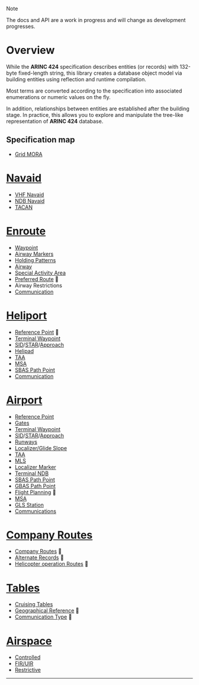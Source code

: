 > [!NOTE]
> The docs and API are a work in progress and will change as development progresses.

# Overview

While the **ARINC 424** specification describes entities (or records) with 132-byte fixed-length string, this library creates a database object model via building entities using reflection and runtime compilation.

Most terms are converted according to the specification into associated enumerations or numeric values ​​on the fly.

In addition, relationships between entities are established after the building stage. In practice, this allows you to explore and manipulate the tree-like representation of **ARINC 424** database.

## Specification map

- [Grid MORA](api/Arinc424.OffrouteAltitude.yml)

# [Navaid](#tab/navaid)

- [VHF Navaid](api/Arinc424.Navigation.Omnidirectional.yml)
- [NDB Navaid](api/Arinc424.Navigation.Nondirectional.yml)
- [TACAN](api/Arinc424.Navigation.Tactical.yml)

# [Enroute](#tab/enroute)

- [Waypoint](api/Arinc424.Waypoints.Waypoint.yml)
- [Airway Markers](api/Arinc424.Routing.AirwayMarker.yml)
- [Holding Patterns](api/Arinc424.Routing.HoldingPattern.yml)
- [Airway](api/Arinc424.Routing.Airway.yml)
- [Special Activity Area](api/Arinc424.Routing.SpecialArea.yml)
- [Preferred Route](api/Arinc424.Routing.PreferredRoute.yml) 🚧
- Airway Restrictions
- [Communication](api/Arinc424.Comms.AirwayCommunication.yml)

# [Heliport](#tab/heliport)

- [Reference Point](api/Arinc424.Ground.Heliport.yml) 🚧
- [Terminal Waypoint](api/Arinc424.Waypoints.TerminalWaypoint.yml)
- [SID](api/Arinc424.Procedures.Departure.yml)/[STAR](api/Arinc424.Procedures.Arrival.yml)/[Approach](api/Arinc424.Procedures.Approach.yml)
- [Helipad](api/Arinc424.Ground.Helipad.yml)
- [TAA](api/Arinc424.Ground.ArrivalAltitude.yml)
- [MSA](api/Arinc424.Ground.MinimumAltitude.yml)
- [SBAS Path Point](api/Arinc424.Ground.SatellitePoint.yml)
- [Communication](api/Arinc424.Comms.PortCommunication.yml)

# [Airport](#tab/airport)

- [Reference Point](api/Arinc424.Ground.Airport.yml)
- [Gates](api/Arinc424.Ground.Gate.yml)
- [Terminal Waypoint](api/Arinc424.Waypoints.TerminalWaypoint.yml)
- [SID](api/Arinc424.Procedures.Departure.yml)/[STAR](api/Arinc424.Procedures.Arrival.yml)/[Approach](api/Arinc424.Procedures.Approach.yml)
- [Runways](api/Arinc424.Ground.Runway.yml)
- [Localizer/Glide Slope](api/Arinc424.Navigation.InstrumentLanding.yml)
- [TAA](api/Arinc424.Ground.ArrivalAltitude.yml)
- [MLS](api/Arinc424.Navigation.MicrowaveLanding.yml)
- [Localizer Marker](api/Arinc424.Navigation.InstrumentMarker.yml)
- [Terminal NDB](api/Arinc424.Navigation.TerminalBeacon.yml)
- [SBAS Path Point](api/Arinc424.Ground.SatellitePoint.yml)
- [GBAS Path Point](api/Arinc424.Ground.GroundPoint.yml)
- [Flight Planning](api/Arinc424.Ground.FlightPlan.yml) 🚧
- [MSA](api/Arinc424.Ground.MinimumAltitude.yml)
- [GLS Station](api/Arinc424.Navigation.GlobalLanding.yml)
- [Communications](api/Arinc424.Comms.PortCommunication.yml)

# [Company Routes](#tab/company)

- [Company Routes](api/Arinc424.Routing.CompanyRoute.yml) 🚧
- [Alternate Records](api/Arinc424.Routing.Alternate.yml) 🚧
- [Helicopter operation Routes](api/Arinc424.Routing.HelicopterCompanyRoute.yml) 🚧

# [Tables](#tab/tables)

- [Cruising Tables](api/Arinc424.Tables.CruiseTable.yml)
- [Geographical Reference](api/Arinc424.Tables.GeographicalReference.yml) 🚧
- [Communication Type](api/Arinc424.Tables.CommunicationType.yml) 🚧

# [Airspace](#tab/airspace)

- [Controlled](api/Arinc424.Airspace.ControlledSpace.yml)
- [FIR/UIR](api/Arinc424.Airspace.FlightRegion.yml)
- [Restrictive](api/Arinc424.Airspace.RestrictiveSpace.yml)

---
